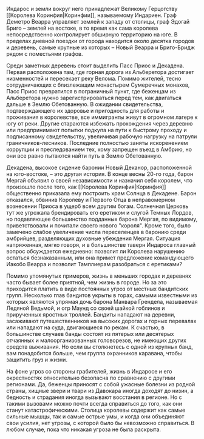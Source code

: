 Индарос и земли вокруг него принадлежат Великому Герцогству [[Королева Коринфия|Коринфии]], называемому Индариен. Граф Деметро Веарра управляет землей к западу от столицы, граф Эдогай Бриго – землей на востоке, в то время как сама королева непосредственно контролирует обширную территорию на юге. В пределах дневной поездки от города находится около десятка городов и деревень, самые крупные из которых – Новый Веарра и Бриго-Бридж рядом с поместьями графов.

Среди заметных деревень стоит выделить Пасс Приос и Декадена. Первая расположена там, где горная дорога из Альберетора достигает низменностей и пересекает реку Велома. Помимо жителей, тесно сотрудничающих с близлежащим монастырем Сумеречных монахов, Пасс Приос превратился в пограничный пункт, где беженцам из Альберетора нужно зарегистрироваться перед тем, как двигаться дальше в Землю Обетованную. В ожидании свидетельства, подтверждающего их здоровье и пригодность для работы и проживания в королевстве, все иммигранты живут в огромном лагере к югу от реки. Другие стараются избежать прохождения через деревню или предпринимают попытки подкупа на пути к быстрому проходу и подписанному свидетельству, увеличивая рабочую нагрузку на патрули граничников-лесников. Последние полностью заняты искоренением коррупции и преследованием тех, кому запрещен въезд в Амбрию, но они все равно пытаются найти путь в Землю Обетованную.

Декадена, высокое сидение баронии Новый Деканор, расположенной на юго-востоке, – это другая история. В конце весны 20-го года, барон Мергай объявил о своей независимости и назначил себя королем, что произошло после того, как [[Королева Коринфия|Коринфия]] общественно приказала ему построить храм Солнца в Декадене. Барон отказался, обвинив Королеву и Первого Отца в неправомерном вознесении Приоса в ущерб всем другим богам. Солнечная Церковь тут же угрожала брендировать его еретиком и слугой Темных Лордов, но подавляющее большинство подданных барона Мергая, по видимому, приветствовали и почитали своего нового "короля". Кроме того, было замечено слабое увеличение числа переселенцев в баронию среди амбрийцев, разделяющих духовные убеждения Мергая. Ситуация напряженная, мягко говоря, и в большинстве таверн Индароса главный вопрос обсуждается ежедневно: позволит ли Королева нарушению остаться безнаказанным, или она примет предложение командующего Иакобо Веарра и позволит Тамплиерам разобраться с еретиками?

Помимо упомянутых примеров, жизнь в меньших городах и деревнях часто бывает более приятной, чем жизнь в городе. Но за это приходится платить в виде постоянных угроз от местных бандитских групп. Несколько глав бандитов укрыты в горах, самыми известными из которых являются упрямая дочь барона Манвара Грендела, называемая Ледяной Ведьмой, и огр Маунд со своей шайкой гоблинов и прирученных яростных троллей. Бандиты нападают на деревни, засаживают путешественников на высоких дорогах и горных перевалах или нападают на суда, двигающиеся по рекам. К счастью, в большинстве случаев банды состоят из пятерых или десятерых отчаянных и малоорганизованных головорезов, не имеющих других средств выживания. Но если вы столкнетесь с одной из крупных банд, вам понадобится больше, чем группа охранников каравана, чтобы защитить груз и жизни.

На фоне угроз со стороны грабителей, жизнь в Индаросе и его окрестностях относительно безопасна по сравнению с другими регионами. Да, беженцы приносят с собой ужасные болезни из родной страны, хищные звери и твари из Давокара иногда доходят до низин, а бедность и страдания иногда вызывают восстания в регионе. Но с такими вызовами можно почти всегда справиться до того, как они станут катастрофическими. Столица королевы содержит как самые сильные мышцы, так и самые острые умы, и когда они объединяют свои усилия, нет угрозы, с которой было бы невозможно справиться. В любом случае, пока что никакая угроза не была раскрыта.